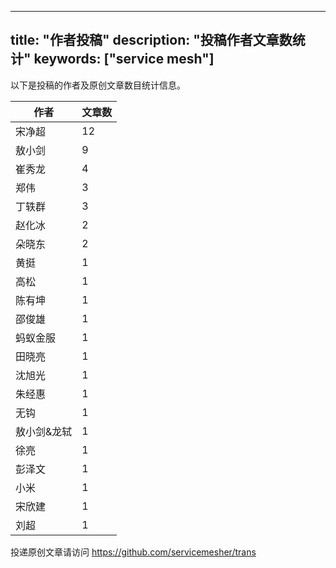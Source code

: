 
---
title: "作者投稿"
description: "投稿作者文章数统计"
keywords: ["service mesh"]
---

以下是投稿的作者及原创文章数目统计信息。

| 作者 | 文章数 |
| ---- | ---- |
|宋净超 | 12|
|敖小剑 | 9|
|崔秀龙 | 4|
|郑伟 | 3|
|丁轶群 | 3|
|赵化冰 | 2|
|朵晓东 | 2|
|黄挺 | 1|
|高松 | 1|
|陈有坤 | 1|
|邵俊雄 | 1|
|蚂蚁金服 | 1|
|田晓亮 | 1|
|沈旭光 | 1|
|朱经惠 | 1|
|无钩 | 1|
|敖小剑&龙轼 | 1|
|徐亮 | 1|
|彭泽文 | 1|
|小米 | 1|
|宋欣建 | 1|
|刘超 | 1|
投递原创文章请访问 https://github.com/servicemesher/trans
